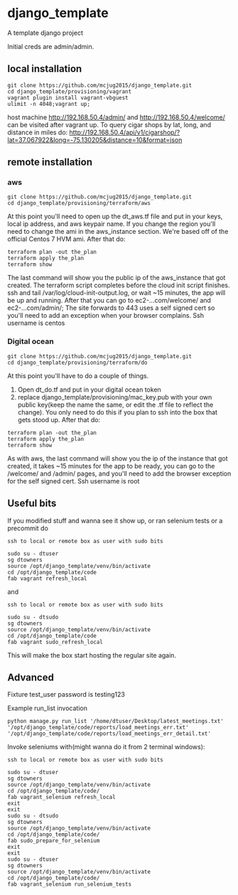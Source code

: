 # django_template

A template django project

Initial creds are admin/admin.

## local installation
```
git clone https://github.com/mcjug2015/django_template.git
cd django_template/provisioning/vagrant
vagrant plugin install vagrant-vbguest
ulimit -n 4048;vagrant up;
```
host machine http://192.168.50.4/admin/ and http://192.168.50.4/welcome/ can be visited after vagrant up.
To query cigar shops by lat, long, and distance in miles do:
http://192.168.50.4/api/v1/cigarshop/?lat=37.067922&long=-75.130205&distance=10&format=json

## remote installation
### aws
```
git clone https://github.com/mcjug2015/django_template.git
cd django_template/provisioning/terraform/aws
```
At this point you'll need to open up the dt_aws.tf file and put in your keys, local ip address, and aws keypair name. If you change the region you'll need to change the ami in the aws_instance section. We're based off of the official Centos 7 HVM ami. After that do:
```
terraform plan -out the_plan
terraform apply the_plan
terraform show
```
The last command will show you the public ip of the aws_instance that got created. The terraform script completes before the cloud init script finishes. ssh and tail /var/log/cloud-init-output.log, or wait ~15 minutes, the app will be up and running. After that you can go to ec2-...com/welcome/ and ec2-...com/admin/; The site forwards to 443 uses a self signed cert so you'll need to add an exception when your browser complains. Ssh username is centos

### Digital ocean
```
git clone https://github.com/mcjug2015/django_template.git
cd django_template/provisioning/terraform/do
```
At this point you'll have to do a couple of things.
1. Open dt_do.tf and put in your digital ocean token
2. replace django_template/provisioning/mac_key.pub with your own public key(keep the name the same, or edit the .tf file to reflect the change). You only need to do this if you plan to ssh into the box that gets stood up.
After that do:
```
terraform plan -out the_plan
terraform apply the_plan
terraform show
```
As with aws, the last command will show you the ip of the instance that got created, it takes ~15 minutes for the app to be ready, you can go to the /welcome/ and /admin/ pages, and you'll need to add the browser exception for the self signed cert. Ssh username is root

## Useful bits
If you modified stuff and wanna see it show up, or ran selenium tests or a precommit do
```
ssh to local or remote box as user with sudo bits

sudo su - dtuser
sg dtowners
source /opt/django_template/venv/bin/activate
cd /opt/django_template/code
fab vagrant refresh_local
```
and
```
ssh to local or remote box as user with sudo bits

sudo su - dtsudo
sg dtowners
source /opt/django_template/venv/bin/activate
cd /opt/django_template/code
fab vagrant sudo_refresh_local
```
This will make the box start hosting the regular site again.


## Advanced


Fixture test_user password is testing123


Example run_list invocation
```
python manage.py run_list '/home/dtuser/Desktop/latest_meetings.txt' '/opt/django_template/code/reports/load_meetings_err.txt' '/opt/django_template/code/reports/load_meetings_err_detail.txt'
```

Invoke seleniums with(might wanna do it from 2 terminal windows):
```
ssh to local or remote box as user with sudo bits

sudo su - dtuser
sg dtowners
source /opt/django_template/venv/bin/activate
cd /opt/django_template/code/
fab vagrant_selenium refresh_local
exit
exit
sudo su - dtsudo
sg dtowners
source /opt/django_template/venv/bin/activate
cd /opt/django_template/code/
fab sudo_prepare_for_selenium
exit
exit
sudo su - dtuser
sg dtowners
source /opt/django_template/venv/bin/activate
cd /opt/django_template/code/
fab vagrant_selenium run_selenium_tests
```
